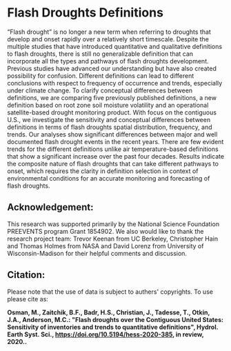 # Flash Droughts Definitions

“Flash drought” is no longer a new term when referring to droughts that develop and onset rapidly over a relatively short timescale. Despite the multiple studies that have introduced quantitative and qualitative definitions to flash droughts, there is still no generalizable definition that can incorporate all the types and pathways of flash droughts development. Previous studies have advanced our understanding but have also created possibility for confusion. Different definitions can lead to different conclusions with respect to frequency of occurrence and trends, especially under climate change. To clarify conceptual differences between definitions, we are comparing five previously published definitions, a new definition based on root zone soil moisture volatility and an operational satellite-based drought monitoring product. With focus on the contiguous U.S., we investigate the sensitivity and conceptual differences between definitions in terms of flash droughts spatial distribution, frequency, and trends. Our analyses show significant differences between major and well documented flash drought events in the recent years. There are few evident trends for the different definitions unlike air temperature-based definitions that show a significant increase over the past four decades. Results indicate the composite nature of flash droughts that can take different pathways to onset, which requires the clarity in definition selection in context of environmental conditions for an accurate monitoring and forecasting of flash droughts.



## Acknowledgement: 
This research was supported primarily by the National Science Foundation PREEVENTS program Grant 1854902. We also would like to thank the research project team: Trevor Keenan from UC Berkeley, Christopher Hain and Thomas Holmes from NASA and David Lorenz from University of Wisconsin-Madison for their helpful comments and discussion.


## Citation:  
Please note that the use of data is subject to authers' copyrights. To use please cite as:

**Osman, M., Zaitchik, B.F., Badr, H.S., Christian, J., Tadesse, T., Otkin, J.A., Anderson, M.C.: "Flash droughts over the Contiguous United States: Sensitivity of inventories and trends to quantitative definitions", Hydrol. Earth Syst. Sci., https://doi.org/10.5194/hess-2020-385, in review, 2020..**
